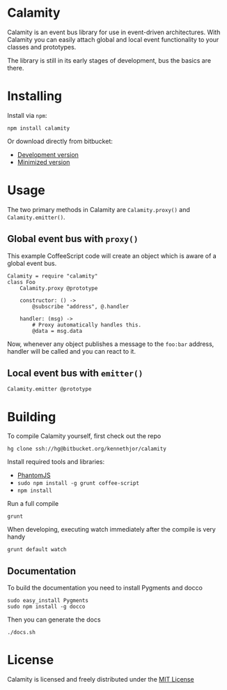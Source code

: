 # Calamity
Calamity is an event bus library for use in event-driven architectures.
With Calamity you can easily attach global and local event functionality to your classes and prototypes.

The library is still in its early stages of development, bus the basics are there.

# Installing
Install via `npm`:

    npm install calamity

Or download directly from bitbucket:

* [Development version][downloadfull]
* [Minimized version][downloadmin]

# Usage

The two primary methods in Calamity are `Calamity.proxy()` and `Calamity.emitter()`.

## Global event bus with `proxy()`
This example CoffeeScript code will create an object which is aware of a global event bus.

    Calamity = require "calamity"
    class Foo
    	Calamity.proxy @prototype

    	constructor: () ->
    		@subscribe "address", @.handler

    	handler: (msg) ->
    		# Proxy automatically handles this.
    		@data = msg.data

Now, whenever any object publishes a message to the `foo:bar` address, handler will be called and you can react to it.

## Local event bus with `emitter()`

    Calamity.emitter @prototype

# Building
To compile Calamity yourself, first check out the repo

    hg clone ssh://hg@bitbucket.org/kennethjor/calamity

Install required tools and libraries:

* [PhantomJS][phantomjs]
* `sudo npm install -g grunt coffee-script`
* `npm install`

Run a full compile

    grunt

When developing, executing watch immediately after the compile is very handy

    grunt default watch

## Documentation
To build the documentation you need to install Pygments and docco

    sudo easy_install Pygments
    sudo npm install -g docco

Then you can generate the docs

    ./docs.sh

# License
Calamity is licensed and freely distributed under the [MIT License][mit]

[download]: https://bitbucket.org/kennethjor/calamity/downloads "Download from bitbucket.org"
[downloadfull]: https://bitbucket.org/kennethjor/calamity/downloads/calamity.js
[downloadmin]: https://bitbucket.org/kennethjor/calamity/downloads/calamity-min.js
[mit]: https://bitbucket.org/kennethjor/calamity/raw/default/LICENSE "MIT License"
[phantomjs]: http://phantomjs.org/ "PhantomJS"
